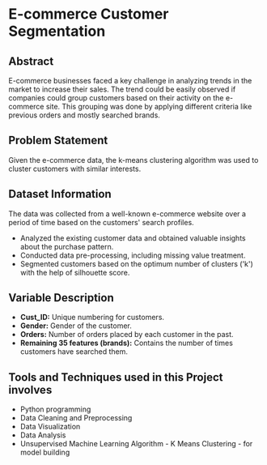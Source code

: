 # E-commerce Customer Segmentation

## Abstract

E-commerce businesses faced a key challenge in analyzing trends in the market to increase their sales. The trend could be easily observed if companies could group customers based on their activity on the e-commerce site. This grouping was done by applying different criteria like previous orders and mostly searched brands.

## Problem Statement

Given the e-commerce data, the k-means clustering algorithm was used to cluster customers with similar interests.

## Dataset Information

The data was collected from a well-known e-commerce website over a period of time based on the customers' search profiles.

- Analyzed the existing customer data and obtained valuable insights about the purchase pattern.
- Conducted data pre-processing, including missing value treatment.
- Segmented customers based on the optimum number of clusters ('k') with the help of silhouette score.

## Variable Description

- **Cust_ID:** Unique numbering for customers.
- **Gender:** Gender of the customer.
- **Orders:** Number of orders placed by each customer in the past.
- **Remaining 35 features (brands):** Contains the number of times customers have searched them.

## Tools and Techniques used in this Project involves
- Python programming
- Data Cleaning and Preprocessing
- Data Visualization
- Data Analysis 
- Unsupervised Machine Learning Algorithm - K Means Clustering - for model building
